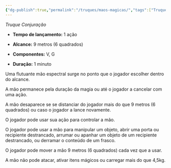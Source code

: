 ```yaml
---
{"dg-publish":true,"permalink":"/truques/maos-magicas/","tags":["Truques"],"created":"2024-07-23T08:29:11.000-03:00"}
---
```



_Truque Conjuração_

- **Tempo de lançamento:** 1 ação 

- **Alcance:** 9 metros (6 quadrados)

- **Componentes:** V, G

- **Duração:** 1 minuto 

Uma flutuante mão espectral surge no ponto que o jogador escolher
dentro do alcance. 

A mão permanece pela duração da magia ou até o jogador a cancelar com uma ação. 

A mão desaparece se se distanciar do jogador mais do que 9 metros (6 quadrados) ou caso o jogador a lance novamente.

O jogador pode usar sua ação para controlar a mão. 

O jogador pode usar a mão para manipular um objeto, abrir uma porta ou  recipiente destrancado, arrumar ou apanhar um objeto de um recipiente destrancado, ou derramar o conteúdo de um frasco. 

O jogador pode mover a mão 9 metros (6 quadrados) cada vez que a usar.

A mão não pode atacar, ativar itens mágicos ou carregar mais do que 4,5kg. 

